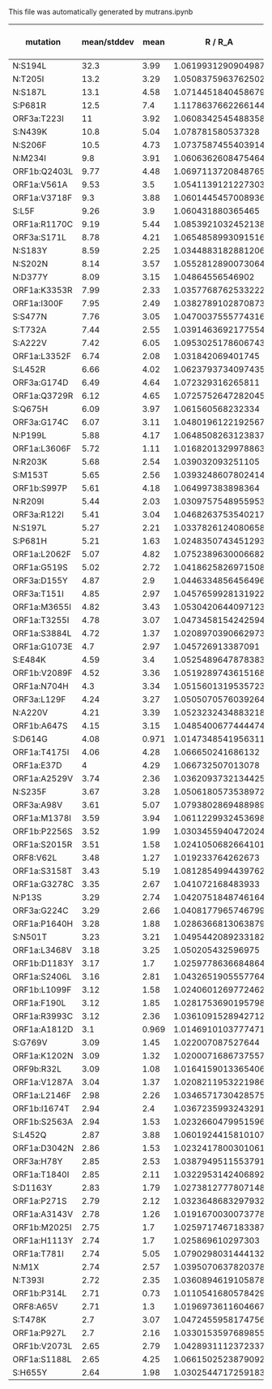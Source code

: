 This file was automatically generated by mutrans.ipynb

| mutation | mean/stddev | mean | R / R_A | emerged in lineages |
| -------- | ----------- | ---- | ------- | ------------------- |
| N:S194L | 32.3 | 3.99 | 1.0619931290904987 |
| N:T205I | 13.2 | 3.29 | 1.0508375963762502 |
| N:S187L | 13.1 | 4.58 | 1.0714451840458679 |
| S:P681R | 12.5 | 7.4 | 1.1178637662266144 |
| ORF3a:T223I | 11 | 3.92 | 1.0608342545488358 |
| S:N439K | 10.8 | 5.04 | 1.078781580537328 |
| N:S206F | 10.5 | 4.73 | 1.0737587455403914 |
| N:M234I | 9.8 | 3.91 | 1.0606362608475464 |
| ORF1b:Q2403L | 9.77 | 4.48 | 1.0697113720848765 |
| ORF1a:V561A | 9.53 | 3.5 | 1.0541139121227303 |
| ORF1a:V3718F | 9.3 | 3.88 | 1.0601445457008936 |
| S:L5F | 9.26 | 3.9 | 1.060431880365465 |
| ORF1a:R1170C | 9.19 | 5.44 | 1.0853921032452138 |
| ORF3a:S171L | 8.78 | 4.21 | 1.0654858993091516 |
| N:S183Y | 8.59 | 2.25 | 1.0344883182881206 |
| N:S202N | 8.14 | 3.57 | 1.0552812890073064 |
| N:D377Y | 8.09 | 3.15 | 1.04864556546902 |
| ORF1a:K3353R | 7.99 | 2.33 | 1.0357768762533222 |
| ORF1a:I300F | 7.95 | 2.49 | 1.0382789102870873 |
| S:S477N | 7.76 | 3.05 | 1.0470037555774316 |
| S:T732A | 7.44 | 2.55 | 1.0391463692177554 |
| S:A222V | 7.42 | 6.05 | 1.0953025178606743 |
| ORF1a:L3352F | 6.74 | 2.08 | 1.031842069401745 |
| S:L452R | 6.66 | 4.02 | 1.0623793734097435 |
| ORF3a:G174D | 6.49 | 4.64 | 1.072329316265811 |
| ORF1a:Q3729R | 6.12 | 4.65 | 1.0725752647282045 |
| S:Q675H | 6.09 | 3.97 | 1.061560568232334 |
| ORF3a:G174C | 6.07 | 3.11 | 1.0480196122192567 |
| N:P199L | 5.88 | 4.17 | 1.0648508263123837 |
| ORF1a:L3606F | 5.72 | 1.11 | 1.0168201329978863 |
| N:R203K | 5.68 | 2.54 | 1.039032093251105 |
| S:M153T | 5.65 | 2.56 | 1.0393248607802414 |
| ORF1b:S997P | 5.61 | 4.18 | 1.064997383898364 |
| N:R209I | 5.44 | 2.03 | 1.0309757548955953 |
| ORF3a:R122I | 5.41 | 3.04 | 1.0468263753540217 |
| N:S197L | 5.27 | 2.21 | 1.0337826124080658 |
| S:P681H | 5.21 | 1.63 | 1.0248350743451293 |
| ORF1a:L2062F | 5.07 | 4.82 | 1.0752389630006682 |
| ORF1a:G519S | 5.02 | 2.72 | 1.0418625826971508 |
| ORF3a:D155Y | 4.87 | 2.9 | 1.0446334856456496 |
| ORF3a:T151I | 4.85 | 2.97 | 1.0457659928131922 |
| ORF1a:M3655I | 4.82 | 3.43 | 1.0530420644097123 |
| ORF1a:T3255I | 4.78 | 3.07 | 1.0473458154242594 |
| ORF1a:S3884L | 4.72 | 1.37 | 1.0208970390662973 |
| ORF1a:G1073E | 4.7 | 2.97 | 1.045726913387091 |
| S:E484K | 4.59 | 3.4 | 1.0525489647878383 |
| ORF1b:V2089F | 4.52 | 3.36 | 1.0519289743615168 |
| ORF1a:N704H | 4.3 | 3.34 | 1.0515601319535723 |
| ORF3a:L129F | 4.24 | 3.27 | 1.0505070576039264 |
| N:A220V | 4.21 | 3.39 | 1.0523232434883218 |
| ORF1b:A647S | 4.15 | 3.15 | 1.0485400677444474 |
| S:D614G | 4.08 | 0.971 | 1.0147348541956311 |
| ORF1a:T4175I | 4.06 | 4.28 | 1.066650241686132 |
| ORF1a:E37D | 4 | 4.29 | 1.066732507013078 |
| ORF1a:A2529V | 3.74 | 2.36 | 1.0362093732134425 |
| N:S235F | 3.67 | 3.28 | 1.0506180573538972 |
| ORF3a:A98V | 3.61 | 5.07 | 1.0793802869488989 |
| ORF1a:M1378I | 3.59 | 3.94 | 1.0611229932453698 |
| ORF1b:P2256S | 3.52 | 1.99 | 1.0303455940472024 |
| ORF1a:S2015R | 3.51 | 1.58 | 1.0241050682664101 |
| ORF8:V62L | 3.48 | 1.27 | 1.019233764262673 |
| ORF1a:S3158T | 3.43 | 5.19 | 1.0812854994439762 |
| ORF1a:G3278C | 3.35 | 2.67 | 1.041072168483933 |
| N:P13S | 3.29 | 2.74 | 1.0420751848746164 |
| ORF3a:G224C | 3.29 | 2.66 | 1.0408177965746799 |
| ORF1a:P1640H | 3.28 | 1.88 | 1.0286366813063879 |
| S:N501T | 3.23 | 3.21 | 1.0495442089233182 |
| ORF1a:L3468V | 3.18 | 3.25 | 1.050205432596975 |
| ORF1b:D1183Y | 3.17 | 1.7 | 1.0259778636684864 |
| ORF1a:S2406L | 3.16 | 2.81 | 1.0432651905557764 |
| ORF1b:L1099F | 3.12 | 1.58 | 1.0240601269772462 |
| ORF1a:F190L | 3.12 | 1.85 | 1.0281753690195798 |
| ORF1a:R3993C | 3.12 | 2.36 | 1.0361091528942712 |
| ORF1a:A1812D | 3.1 | 0.969 | 1.0146910103777471 |
| S:G769V | 3.09 | 1.45 | 1.022007087527644 |
| ORF1a:K1202N | 3.09 | 1.32 | 1.0200071686737557 |
| ORF9b:R32L | 3.09 | 1.08 | 1.0164159013365406 |
| ORF1a:V1287A | 3.04 | 1.37 | 1.0208211953221986 |
| ORF1a:L2146F | 2.98 | 2.26 | 1.0346571730428575 |
| ORF1b:I1674T | 2.94 | 2.4 | 1.0367235993243291 |
| ORF1b:S2563A | 2.94 | 1.53 | 1.0232660479951596 |
| S:L452Q | 2.87 | 3.88 | 1.0601924415810107 |
| ORF1a:D3042N | 2.86 | 1.53 | 1.0232417800301061 |
| ORF3a:H78Y | 2.85 | 2.53 | 1.0387949511553791 |
| ORF1a:T1840I | 2.85 | 2.11 | 1.0322953142406892 |
| S:D1163Y | 2.83 | 1.79 | 1.0273812777807148 |
| ORF1a:P271S | 2.79 | 2.12 | 1.0323648683297932 |
| ORF1a:A3143V | 2.78 | 1.26 | 1.0191670030073778 |
| ORF1b:M2025I | 2.75 | 1.7 | 1.0259717467183387 |
| ORF1a:H1113Y | 2.74 | 1.7 | 1.025869610297303 |
| ORF1a:T781I | 2.74 | 5.05 | 1.0790298031444132 |
| N:M1X | 2.74 | 2.57 | 1.0395070637820378 |
| N:T393I | 2.72 | 2.35 | 1.0360894619105878 |
| ORF1b:P314L | 2.71 | 0.73 | 1.0110541680578429 |
| ORF8:A65V | 2.71 | 1.3 | 1.0196973611604667 |
| S:T478K | 2.7 | 3.07 | 1.0472455958174756 |
| ORF1a:P927L | 2.7 | 2.16 | 1.0330153597689855 |
| ORF1b:V2073L | 2.65 | 2.79 | 1.0428931112372337 |
| ORF1a:S1188L | 2.65 | 4.25 | 1.0661502523879092 |
| S:H655Y | 2.64 | 1.98 | 1.0302544717259183 |

